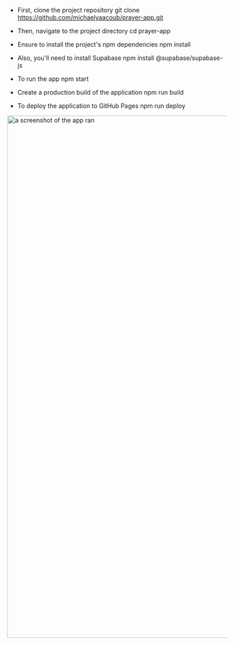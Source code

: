 - First, clone the project repository
git clone https://github.com/michaelyaacoub/prayer-app.git
- Then, navigate to the project directory
cd prayer-app
- Ensure to install the project's npm dependencies
npm install
- Also, you'll need to install Supabase
npm install @supabase/supabase-js
- To run the app
npm start


- Create a production build of the application
npm run build
- To deploy the application to GitHub Pages
npm run deploy


<img width="1200" alt="a screenshot of the app ran" src="https://github.com/michaelyaacoub/prayer-app/assets/56051759/af03fb8c-df8e-484d-9dc4-4304e1ab63ea">
